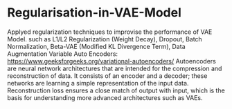 # Regularisation-in-VAE-Model
Applyed regularization techniques to improvise the performance of VAE Model. such as L1/L2 Regularization (Weight Decay), Dropout, Batch Normalization, Beta-VAE (Modified KL Divergence Term), Data Augmentation
Variable Auto Encoders: https://www.geeksforgeeks.org/variational-autoencoders/
Autoencoders are neural network architectures that are intended for the compression and reconstruction of data. It consists of an encoder and a decoder; these networks are learning a simple representation of the input data. Reconstruction loss ensures a close match of output with input, which is the basis for understanding more advanced architectures such as VAEs.
